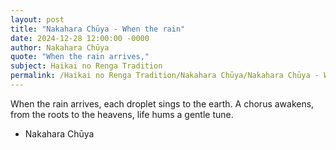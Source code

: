 ```yaml
---
layout: post
title: "Nakahara Chūya - When the rain"
date: 2024-12-28 12:00:00 -0000
author: Nakahara Chūya
quote: "When the rain arrives,"
subject: Haikai no Renga Tradition
permalink: /Haikai no Renga Tradition/Nakahara Chūya/Nakahara Chūya - When the rain
---
```


When the rain arrives,
each droplet sings to the earth.
A chorus awakens,
from the roots to the heavens,
life hums a gentle tune.

- Nakahara Chūya
